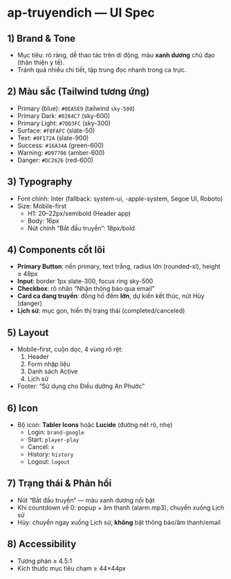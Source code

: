 # ap-truyendich — UI Spec

## 1) Brand & Tone
- Mục tiêu: rõ ràng, dễ thao tác trên di động, màu **xanh dương** chủ đạo (thân thiện y tế).
- Tránh quá nhiều chi tiết, tập trung đọc nhanh trong ca trực.

## 2) Màu sắc (Tailwind tương ứng)
- Primary (blue): `#0EA5E9` (tailwind `sky-500`)
- Primary Dark: `#0284C7` (sky-600)
- Primary Light: `#7DD3FC` (sky-300)
- Surface: `#F8FAFC` (slate-50)
- Text: `#0F172A` (slate-900)
- Success: `#16A34A` (green-600)
- Warning: `#D97706` (amber-600)
- Danger: `#DC2626` (red-600)

## 3) Typography
- Font chính: Inter (fallback: system-ui, -apple-system, Segoe UI, Roboto)
- Size: Mobile-first
  - H1: 20–22px/semibold (Header app)
  - Body: 16px
  - Nút chính “Bắt đầu truyền”: 18px/bold

## 4) Components cốt lõi
- **Primary Button**: nền primary, text trắng, radius lớn (rounded-xl), height ≥ 48px
- **Input**: border 1px slate-300, focus ring sky-500
- **Checkbox**: rõ nhãn “Nhận thông báo qua email”
- **Card ca đang truyền**: đồng hồ đếm **lớn**, dự kiến kết thúc, nút Hủy (danger)
- **Lịch sử**: mục gọn, hiển thị trạng thái (completed/canceled)

## 5) Layout
- Mobile-first, cuộn dọc, 4 vùng rõ rệt:
  1) Header
  2) Form nhập liệu
  3) Danh sách Active
  4) Lịch sử
- Footer: “Sử dụng cho Điều dưỡng An Phước”

## 6) Icon
- Bộ icon: **Tabler Icons** hoặc **Lucide** (đường nét rõ, nhẹ)
  - Login: `brand-google`
  - Start: `player-play`
  - Cancel: `x`
  - History: `history`
  - Logout: `logout`

## 7) Trạng thái & Phản hồi
- Nút “Bắt đầu truyền” — màu xanh dương nổi bật
- Khi countdown về 0: popup + âm thanh (alarm.mp3), chuyển xuống Lịch sử
- Hủy: chuyển ngay xuống Lịch sử, **không** bật thông báo/âm thanh/email

## 8) Accessibility
- Tương phản ≥ 4.5:1
- Kích thước mục tiêu chạm ≥ 44×44px
